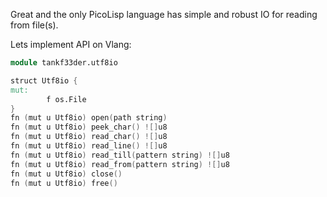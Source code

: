 Great and the only PicoLisp language has simple and robust IO for reading from file(s).

Lets implement API on Vlang:
```v
module tankf33der.utf8io

struct Utf8io {
mut:
        f os.File
}
fn (mut u Utf8io) open(path string)
fn (mut u Utf8io) peek_char() ![]u8
fn (mut u Utf8io) read_char() ![]u8
fn (mut u Utf8io) read_line() ![]u8
fn (mut u Utf8io) read_till(pattern string) ![]u8
fn (mut u Utf8io) read_from(pattern string) ![]u8
fn (mut u Utf8io) close()
fn (mut u Utf8io) free()
```
